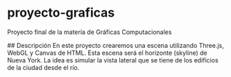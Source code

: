 # proyecto-graficas
Proyecto final de la materia de Gráficas Computacionales

## Descripción
En este proyecto crearemos una escena utilizando Three.js, WebGL y Canvas de HTML. Esta escena será el horizonte (skyline) de Nueva York. La idea es simular la vista lateral que se tiene de los edificios de la ciudad desde el río.